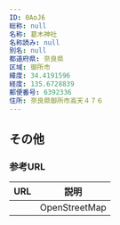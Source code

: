 ```yaml
---
ID: 0AoJ6
総称: null
名称: 葛木神社
名称読み: null
別名: null
都道府県: 奈良県
区域: 御所市
緯度: 34.4191596
経度: 135.6728839
郵便番号: 6392336
住所: 奈良県御所市高天４７６
---
```


## その他

### 参考URL

| URL | 説明          |
| --- | ------------- |
|     | OpenStreetMap |
